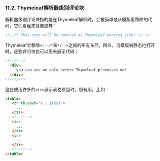 ### 11.2. Thymeleaf解析器级别评论块

解析器级别评论块指的是在Thymeleaf解析时，会被简单地从模版里移除的代码。它们看起来就像这样：
```html
<!--/* This code will be removed at Thymeleaf parsing time! */-->
```
Thymeleaf会移除`<!--/*`和`*/-->`之间的所有东西。所以，当模版被静态地打开时，这些评论块也可以用来展示代码：
```html
<!--/*--> 
  <div>
     you can see me only before Thymeleaf processes me!
  </div>
<!--*/-->
```
这在使用许多的`<tr>`展示表格原型时，很有用。比如：
```html
<table>
   <tr th:each="x : ${xs}">
     ...
   </tr>
   <!--/*-->
   <tr>
     ...
   </tr>
   <tr>
     ...
   </tr>
   <!--*/-->
</table>
```